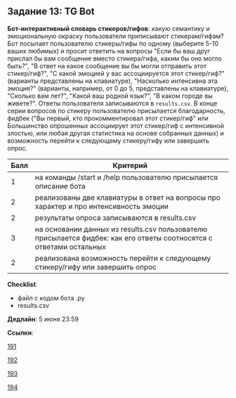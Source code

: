 ## Задание 13: TG Bot

**Бот-интерактивный словарь стикеров/гифов**: какую семантику и эмоциональную окраску пользователи приписывают стикерам/гифам? Бот посылает пользователю стикеры/гифы по одному (выберите 5-10 ваших любимых) и просит ответить на вопросы "Если бы ваш друг прислал бы вам сообщение вместо стикера/гифа, каким бы оно могло быть?", "В ответ на какое сообщение вы бы могли отправить этот стикер/гиф?", "С какой эмоцией у вас ассоциируется этот стикер/гиф?" (варианты представлены на клавиатуре), "Насколько интенсивна эта эмоция?" (варианты, например, от 0 до 5, представлены на клавиатуре), "Сколько вам лет?", "Какой ваш родной язык?", "В каком городе вы живете?". Ответы пользователя записываются в `results.csv`. В конце серии вопросов по стикеру пользователю присылается благодарность, фидбек ("Вы первый, кто прокомментировал этот стикер/гиф" или Большинство опрошенных ассоциирует этот стикер/гиф с интенсивной злостью, или любая другая статистика на основе собранных данных) и возможность перейти к следующему стикеру/гифу или завершить опрос.

|Балл|Критерий|
|----|--------|
|1|на команды /start и /help пользователю присылается описание бота|
|2|реализованы две клавиатуры в ответ на вопросы про характер и про интенсивность эмоции|
|2|результаты опроса записываются в results.csv|
|3|на основании данных из results.csv пользователю присылается фидбек: как его ответы соотносятся с ответами остальных|
|2|реализована возможность перейти к следующему стикеру/гифу или завершить опрос|

**Checklist**:
- файл с кодом бота .py
- results.csv

**Дедлайн**: 
5 июня 23:59

**Ссылки**:

[191](https://classroom.github.com/a/6G-8GzZk)

[192](https://classroom.github.com/a/ZiDg812n)

[193](https://classroom.github.com/a/FyBL4vTe)

[194](https://classroom.github.com/a/2F1TZU23)
